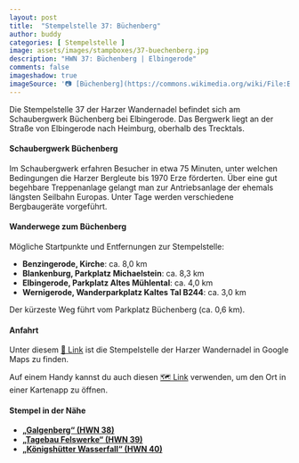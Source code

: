 ```yaml
---
layout: post
title:  "Stempelstelle 37: Büchenberg"
author: buddy
categories: [ Stempelstelle ]
image: assets/images/stampboxes/37-buechenberg.jpg
description: "HWN 37: Büchenberg | Elbingerode"
comments: false
imageshadow: true
imageSource: '📷 [Büchenberg](https://commons.wikimedia.org/wiki/File:B%C3%BCchenberg.jpg) von <a href="//commons.wikimedia.org/wiki/User:B.Thomas95" title="User:B.Thomas95">Thomas Binder</a> unter Lizenz [CC BY-SA 4.0](https://creativecommons.org/licenses/by-sa/4.0)'
---
```



Die Stempelstelle 37 der Harzer Wandernadel befindet sich am Schaubergwerk Büchenberg bei Elbingerode. Das Bergwerk liegt an der Straße von Elbingerode nach Heimburg, oberhalb des Trecktals.

#### Schaubergwerk Büchenberg

Im Schaubergwerk erfahren Besucher in etwa 75 Minuten, unter welchen Bedingungen die Harzer Bergleute bis 1970 Erze förderten. Über eine gut begehbare Treppenanlage gelangt man zur Antriebsanlage der ehemals längsten Seilbahn Europas. Unter Tage werden verschiedene Bergbaugeräte vorgeführt.

#### Wanderwege zum Büchenberg

Mögliche Startpunkte und Entfernungen zur Stempelstelle:

- **Benzingerode, Kirche**: ca. 8,0 km
- **Blankenburg, Parkplatz Michaelstein**: ca. 8,3 km
- **Elbingerode, Parkplatz Altes Mühlental**: ca. 4,0 km
- **Wernigerode, Wanderparkplatz Kaltes Tal B244**: ca. 3,0 km

Der kürzeste Weg führt vom Parkplatz Büchenberg (ca. 0,6 km).

#### Anfahrt

Unter diesem [📍 Link](https://www.google.com/maps/dir/?api=1&origin=&destination=51.79104%2C%2010.81842) ist die Stempelstelle der Harzer Wandernadel in Google Maps zu finden.

<div class="android-only">
  Auf einem Handy kannst du auch diesen 
  <a href="geo:51.79104,10.81842">🗺️ Link</a> 
  verwenden, um den Ort in einer Kartenapp zu öffnen.
  <p></p>
</div>

#### Stempel in der Nähe

- [**„Galgenberg“ (HWN 38)**](/stempelstelle-38-galgenberg)
- [**„Tagebau Felswerke“ (HWN 39)**](/stempelstelle-39-tagebau-felswerke)
- [**„Königshütter Wasserfall“ (HWN 40)**](/stempelstelle-40-koenigshuetter-wasserfall)
